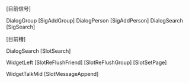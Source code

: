 [目前信号]

DialogGroup             [SigAddGroup]
DialogPerson            [SigAddPerson]
DialogSearch            [SigSearch]


[目前槽]

DialogSearch            [SlotSearch]

WidgetLeft              [SlotReFlushFriend]
                        [SlotReFlushGroup]
                        [SlotSetPage]

WidgetTalkMid           [SlotMessageAppend]